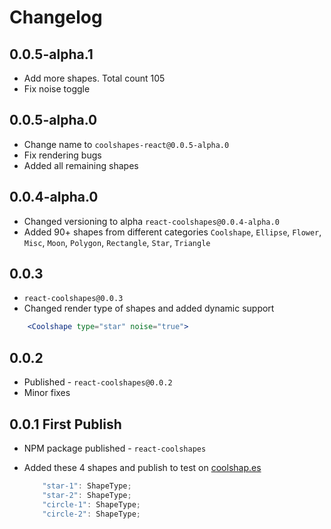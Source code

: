 # Changelog

## 0.0.5-alpha.1
- Add more shapes. Total count 105
- Fix noise toggle

## 0.0.5-alpha.0
- Change name to `coolshapes-react@0.0.5-alpha.0`
- Fix rendering bugs
- Added all remaining shapes


## 0.0.4-alpha.0
- Changed versioning to alpha `react-coolshapes@0.0.4-alpha.0`
- Added 90+ shapes from different categories
`Coolshape`, `Ellipse`, `Flower`, `Misc`, `Moon`, `Polygon`, `Rectangle`, `Star`, `Triangle`

## 0.0.3

- `react-coolshapes@0.0.3`
- Changed render type of shapes and added dynamic support

```jsx
    <Coolshape type="star" noise="true">
```
  
## 0.0.2

- Published -  `react-coolshapes@0.0.2`
- Minor fixes


## 0.0.1 First Publish

- NPM package published -  `react-coolshapes`

- Added these 4 shapes and publish to test on [coolshap.es](https://coolshapes)
    ```jsx
        "star-1": ShapeType;
        "star-2": ShapeType;
        "circle-1": ShapeType;
        "circle-2": ShapeType;
    ```
